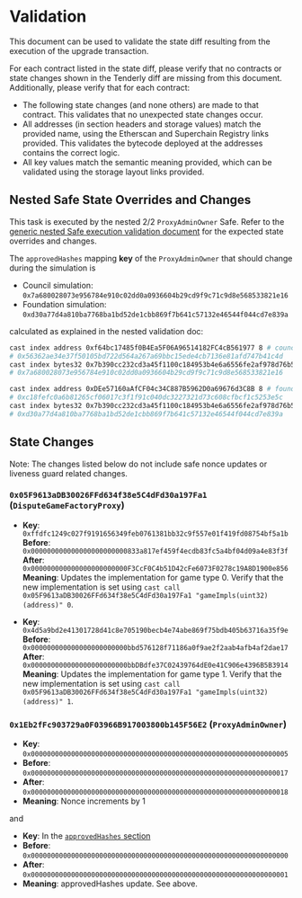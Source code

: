 # Validation

This document can be used to validate the state diff resulting from the execution of the upgrade transaction.

For each contract listed in the state diff, please verify that no contracts or state changes shown in the Tenderly diff
are missing from this document. Additionally, please verify that for each contract:

- The following state changes (and none others) are made to that contract. This validates that no unexpected state
  changes occur.
- All addresses (in section headers and storage values) match the provided name, using the Etherscan and Superchain
  Registry links provided. This validates the bytecode deployed at the addresses contains the correct logic.
- All key values match the semantic meaning provided, which can be validated using the storage layout links provided.

## Nested Safe State Overrides and Changes

This task is executed by the nested 2/2 `ProxyAdminOwner` Safe. Refer to the
[generic nested Safe execution validation document](../../../NESTED-VALIDATION.md)
for the expected state overrides and changes.

The `approvedHashes` mapping **key** of the `ProxyAdminOwner` that should change during the simulation is
- Council simulation: `0x7a680028073e956784e910c02dd0a0936604b29cd9f9c71c9d8e568533821e16`
- Foundation simulation: `0xd30a77d4a810ba7768ba1bd52de1cbb869f7b641c57132e46544f044cd7e839a`

calculated as explained in the nested validation doc:
```sh
cast index address 0xf64bc17485f0B4Ea5F06A96514182FC4cB561977 8 # council
# 0x56362ae34e37f50105bd722d564a267a69bbc15ede4cb7136e81afd747b41c4d
cast index bytes32 0x7b390cc232cd3a45f1100c184953b4e6a6556fe2af978d76b577a87a65345254 0x56362ae34e37f50105bd722d564a267a69bbc15ede4cb7136e81afd747b41c4d
# 0x7a680028073e956784e910c02dd0a0936604b29cd9f9c71c9d8e568533821e16
```

```sh
cast index address 0xDEe57160aAfCF04c34C887B5962D0a69676d3C8B 8 # foundation
# 0xc18fefc0a6b81265cf06017c3f1f91c040dc3227321d73c608cfbcf1c5253e5c
cast index bytes32 0x7b390cc232cd3a45f1100c184953b4e6a6556fe2af978d76b577a87a65345254 0xc18fefc0a6b81265cf06017c3f1f91c040dc3227321d73c608cfbcf1c5253e5c
# 0xd30a77d4a810ba7768ba1bd52de1cbb869f7b641c57132e46544f044cd7e839a
```

## State Changes

Note: The changes listed below do not include safe nonce updates or liveness guard related changes.

### `0x05F9613aDB30026FFd634f38e5C4dFd30a197Fa1` (`DisputeGameFactoryProxy`)

- **Key**: `0xffdfc1249c027f9191656349feb0761381bb32c9f557e01f419fd08754bf5a1b` <br/>
  **Before**: `0x000000000000000000000000833a817ef459f4ecdb83fc5a4bf04d09a4e83f3f` <br/>
  **After**: `0x000000000000000000000000F3CcF0C4b51D42cFe6073F0278c19A8D1900e856` <br/>
  **Meaning**: Updates the implementation for game type 0. Verify that the new implementation is set using
  `cast call 0x05F9613aDB30026FFd634f38e5C4dFd30a197Fa1 "gameImpls(uint32)(address)" 0`.

- **Key**: `0x4d5a9bd2e41301728d41c8e705190becb4e74abe869f75bdb405b63716a35f9e` <br/>
  **Before**: `0x000000000000000000000000bbd576128f71186a0f9ae2f2aab4afb4af2dae17` <br/>
  **After**: `0x000000000000000000000000bbDBdfe37C02439764dE0e41C906e4396B5B3914` <br/>
  **Meaning**: Updates the implementation for game type 1. Verify that the new implementation is set using
  `cast call 0x05F9613aDB30026FFd634f38e5C4dFd30a197Fa1 "gameImpls(uint32)(address)" 1`.

### `0x1Eb2fFc903729a0F03966B917003800b145F56E2` (`ProxyAdminOwner`)

* **Key**: `0x0000000000000000000000000000000000000000000000000000000000000005`
* **Before**: `0x0000000000000000000000000000000000000000000000000000000000000017`
* **After**: `0x0000000000000000000000000000000000000000000000000000000000000018`
* **Meaning**: Nonce increments by 1

and

* **Key**: In the [`approvedHashes` section](#nested-safe-state-overrides-and-changes)
* **Before**: `0x0000000000000000000000000000000000000000000000000000000000000000`
* **After**: `0x0000000000000000000000000000000000000000000000000000000000000001`
* **Meaning**: approvedHashes update. See above.
